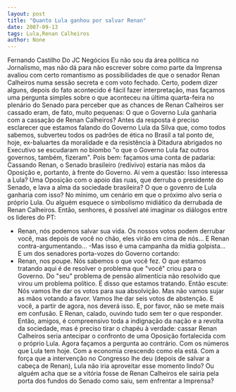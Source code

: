 ```yaml
---
layout: post
title: "Quanto Lula ganhou por salvar Renan"
date: 2007-09-13
tags: Lula,Renan Calheiros
author: None
---
```

Fernando Castilho
Do JC Neg&oacute;cios
Eu n&atilde;o sou da &aacute;rea pol&iacute;tica no Jornalismo, mas n&atilde;o d&aacute; para n&atilde;o escrever sobre como parte da Imprensa avaliou com certo romantismo as possibilidades de que o senador Renan Calheiros numa sess&atilde;o secreta e com voto fechado. 
Certo, podem dizer alguns, depois do fato acontecido &eacute; f&aacute;cil fazer interpreta&ccedil;&atilde;o, mas fa&ccedil;amos uma pergunta simples sobre o que aconteceu na &uacute;ltima quarta-feira no plen&aacute;rio do Senado para perceber que as chances de Renan Calheiros ser cassado eram, de fato, muito pequenas:
O que o Governo Lula ganharia com a cassa&ccedil;&atilde;o de Renan Calheiros?
Antes da resposta &eacute; preciso esclarecer que estamos falando do Governo Lula da Silva que, como todos sabemos, subverteu todos os padr&otilde;es de &eacute;tica no Brasil a tal ponto de, hoje, ex-baluartes da moralidade e da resist&ecirc;ncia &agrave; Ditadura abrigados no Executivo se escudaram no biombo &quot;o que o Governo Lula faz outros governos, tamb&eacute;m, fizeram&quot;.
Pois bem: fa&ccedil;amos uma conta de padaria:
Cassando Renan, o Senado brasileiro (redivivo) estaria nas m&atilde;os da Oposi&ccedil;&atilde;o e, portanto, &agrave; frente do Governo. A&iacute; vem a quest&atilde;o: 
Isso interessa a Lula? Uma Oposi&ccedil;&atilde;o com o apoio das ruas, que derruba o presidente do Senado, e lava a alma da sociedade brasileira? O que o govenro de Lula ganharia com isso? No m&iacute;nimo, um cen&aacute;rio em que o pr&oacute;ximo alvo seria o pr&oacute;prio Lula. Ou algu&eacute;m esquece o simbolismo midi&aacute;tico da derrubada de Renan Calheiros.
Ent&atilde;o, senhores, &eacute; poss&iacute;vel at&eacute; imaginar os di&aacute;logos entre os lideres do PT: 
- Renan, n&oacute;s podemos salvar sua vida. Os nossos votos podem derrubar voc&ecirc;, mas depois de voc&ecirc; no ch&atilde;o, eles vir&atilde;o em cima de n&oacute;s...
E Renan contra-argumentando...
-Mas isso &eacute; uma campanha da m&iacute;dia golpista...
E um dos senadores porta-vozes do Governo cortando:
- Renan, nos poupe. N&oacute;s sabemos o que voc&ecirc; fez. O que estamos tratando aqui &eacute; de resolver o problema que &quot;voc&ecirc;&quot; criou para o Governo. Do &quot;seu&quot; problema de pens&atilde;o aliment&iacute;cia n&atilde;o resolvido que virou um problema pol&iacute;tico. &Eacute; disso que estamos tratando. Ent&atilde;o escute: N&oacute;s vamos lhe dar os votos para sua absolvi&ccedil;&atilde;o. Mas n&atilde;o vamos sujar as m&atilde;os votando a favor. Vamos lhe dar seis votos de absten&ccedil;&atilde;o. E voc&ecirc;, a partir de agora, nos dever&aacute; isso. E, por favor, n&atilde;o se mete mais em confus&atilde;o.
E Renan, calado, ouvindo tudo sem ter o que responder. 
Ent&atilde;o, amigos, &eacute; compreensivo toda a indigna&ccedil;&atilde;o da na&ccedil;&atilde;o e a revolta da sociedade, mas &eacute; preciso tirar o chap&eacute;u &agrave; verdade: cassar Renan Calheiros seria antecipar o confronto de uma Oposi&ccedil;&atilde;o fortalecida com o pr&oacute;prio Lula.
Agora fa&ccedil;amos a pergunta ao contr&aacute;rio. Com os n&uacute;meros que Lula tem hoje. Com a economia crescendo como ela est&aacute;. Com a for&ccedil;a que a interven&ccedil;&atilde;o no Congresso lhe deu (depois de salvar a cabe&ccedil;a de Renan), Lula n&atilde;o iria aproveitar esse momento lindo?
Ou algu&eacute;m acha que se a vit&oacute;ria fosse de Renan Calheiros ele sairia pela porta dos fundos do Senado como saiu, sem enfrentar a Imprensa?
 